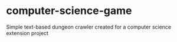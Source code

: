 # computer-science-game
Simple text-based dungeon crawler created for a computer science extension project
